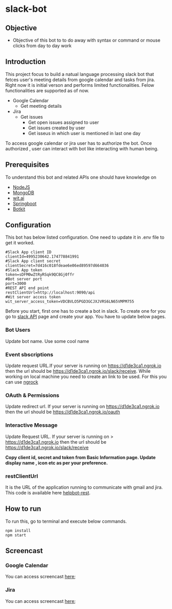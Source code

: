 # slack-bot

## Objective ##
* Objective of this bot to to do away with syntax or command or mouse clicks  from day to day work

## Introduction ##
This project focus to build a natual language processing slack bot that fetces user's  meeting details from google calendar and tasks from jira. Right now it is initial verson and  performs limited functionalities.  Felow functionalities are supported as of now.

* Google Calendar 
  * Get meeting details 
* Jira
  * Get issues
    * Get open issues assigned to user 
    * Get issues created by user
    * Get isseus in which user is mentioned in last one day


To access  google calendar or jira user has to authorize the bot. Once authorized , user can interact with bot like interacting with human being. 

## Prerequisites ##
To understand this bot and related APIs one should have knowledge on 
* [NodeJS]()
* [MongoDB]()
* [wit.ai]()
* [Springboot]()
* [Botkit]()

## Configuration ##
This bot has below listed configuration. One need to update it in .env file to get it worked.
```
#Slack App client ID
clientId=4995230642.174778841991
#Slack App client secret
clientSecret=7d416c018fdeae6e06ed89597d664036
#Slack App token
token=sDFM0wZtRyRSqk9QC8Gj0ffr
#Bot server port
port=3000
#REST API end point
restClientUrl=http://localhost:9090/api
#Wit server access token
wit_server_access_token=VDCBVLO5PGD3GCJXJVRS6LN65VMPM755
```

Before you start, first  one has to create a bot in slack.  To create one for you  go to [slack API](https://api.slack.com/) page and create your app. You have to update below  pages.

### Bot Users ###
Update bot name. Use some cool name

### Event sbscriptions ###
Update request URL.If your  server is running on https://d1de3ca1.ngrok.io then the url should be https://d1de3ca1.ngrok.io/slack/receive. While working on local machine you need to create an link to be used.  For this you can use [ngrock](https://ngrok.com/)

### OAuth & Permissions ###
Update redirect url. If your  server is running on https://d1de3ca1.ngrok.io then the url should be https://d1de3ca1.ngrok.io/oauth 

### Interactive Message ###
Update Request URL. If your  server is running on > https://d1de3ca1.ngrok.io then the url should be https://d1de3ca1.ngrok.io/slack/receive


**Copy client id, secret and token from Basic Information page. Update display name , icon etc as per your preference.**

### restClientUrl ###
It is the URL of the application running to  communicate with gmail and jira. This code is available here [helpbot-rest](https://github.com/abid-khan/helpbot-rest).

## How to run ##
To run this, go to terminal and execute below commands.
```
npm install
npm start 
```

## Screencast ##
### Google Calendar ###
You can access screencast [here](http://www.screencast.com/t/xtMxwIverg);
### Jira ###
You can access screencast [here](https://www.screencast.com/t/2VQMXGbGD);




